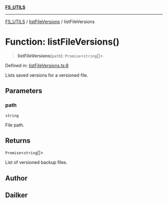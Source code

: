 [**FS_UTILS**](../../README.md)

***

[FS_UTILS](../../README.md) / [listFileVersions](../README.md) / listFileVersions

# Function: listFileVersions()

> **listFileVersions**(`path`): `Promise`\<`string`[]\>

Defined in: [listFileVersions.ts:8](https://github.com/dailker/everyutil-js/blob/7799f3f003cb23f425be3f1c83c38483e2648188/src/fs/listFileVersions.ts#L8)

Lists saved versions for a versioned file.

## Parameters

### path

`string`

File path.

## Returns

`Promise`\<`string`[]\>

List of versioned backup files.

## Author

## Dailker
